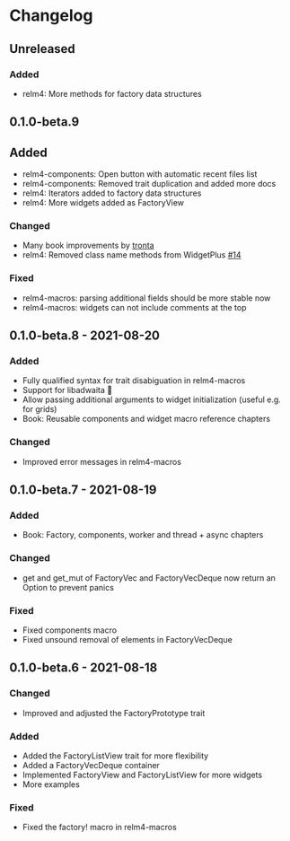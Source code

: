 # Changelog

## Unreleased

### Added

+ relm4: More methods for factory data structures

## 0.1.0-beta.9

## Added

+ relm4-components: Open button with automatic recent files list
+ relm4-components: Removed trait duplication and added more docs
+ relm4: Iterators added to factory data structures
+ relm4: More widgets added as FactoryView

### Changed

+ Many book improvements by [tronta](https://github.com/tronta)
+ relm4: Removed class name methods from WidgetPlus [#14](https://github.com/AaronErhardt/relm4/pull/14)

### Fixed

+ relm4-macros: parsing additional fields should be more stable now
+ relm4-macros: widgets can not include comments at the top 

## 0.1.0-beta.8 - 2021-08-20

### Added

+ Fully qualified syntax for trait disabiguation in relm4-macros
+ Support for libadwaita 🎉
+ Allow passing additional arguments to widget initialization (useful e.g. for grids)
+ Book: Reusable components and widget macro reference chapters

### Changed

+ Improved error messages in relm4-macros

## 0.1.0-beta.7 - 2021-08-19

### Added

+ Book: Factory, components, worker and thread + async chapters

### Changed

+ get and get_mut of FactoryVec and FactoryVecDeque now return an Option to prevent panics

### Fixed

+ Fixed components macro
+ Fixed unsound removal of elements in FactoryVecDeque


## 0.1.0-beta.6 - 2021-08-18

### Changed

+ Improved and adjusted the FactoryPrototype trait

### Added 

+ Added the FactoryListView trait for more flexibility
+ Added a FactoryVecDeque container
+ Implemented FactoryView and FactoryListView for more widgets
+ More examples

### Fixed

+ Fixed the factory! macro in relm4-macros
